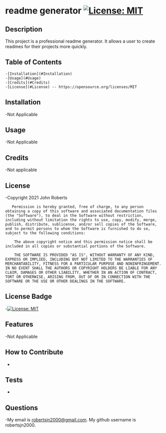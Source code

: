 # readme generator [![License: MIT](https://img.shields.io/badge/License-MIT-yellow.svg)](https://opensource.org/licenses/MIT)
  
  ## Description
  This project is a professional readme generator. It allows a user to create readmes for their projects more quickly.

  ## Table of Contents
  
    -[Installation](#Installation)
    -[Usage](#Usage)
    -[Credits](#Credits)
    -[License](#License) -- https://opensource.org/licenses/MIT
  ## Installation
  -Not Applicable

  ## Usage
  -Not Applicable

  ## Credits
  -Not applicable

  ## License
  -Copyright 2021 John Roberts
       
       Permission is hereby granted, free of charge, to any person obtaining a copy of this software and associated documentation files (the "Software"), to deal in the Software without restriction, including without limitation the rights to use, copy, modify, merge, publish, distribute, sublicense, and/or sell copies of the Software, and to permit persons to whom the Software is furnished to do so, subject to the following conditions:

        The above copyright notice and this permission notice shall be included in all copies or substantial portions of the Software.

        THE SOFTWARE IS PROVIDED "AS IS", WITHOUT WARRANTY OF ANY KIND, EXPRESS OR IMPLIED, INCLUDING BUT NOT LIMITED TO THE WARRANTIES OF MERCHANTABILITY, FITNESS FOR A PARTICULAR PURPOSE AND NONINFRINGEMENT. IN NO EVENT SHALL THE AUTHORS OR COPYRIGHT HOLDERS BE LIABLE FOR ANY CLAIM, DAMAGES OR OTHER LIABILITY, WHETHER IN AN ACTION OF CONTRACT, TORT OR OTHERWISE, ARISING FROM, OUT OF OR IN CONNECTION WITH THE SOFTWARE OR THE USE OR OTHER DEALINGS IN THE SOFTWARE. 

  ## License Badge 
  -[![License: MIT](https://img.shields.io/badge/License-MIT-yellow.svg)](https://opensource.org/licenses/MIT)

  ## Features
  -Not Applicable

  ## How to Contribute
  -

  ## Tests
  -

  ## Questions
  -My email is robertsjn2000@gmail.com. My github username is robertsjn2000.
